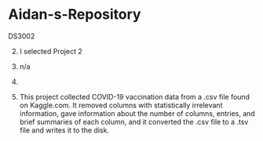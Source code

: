 # Aidan-s-Repository
DS3002

2. I selected Project 2

3. n/a

4. 

5. This project collected COVID-19 vaccination data from a .csv file found on Kaggle.com. It removed columns with statistically irrelevant information, gave information about the number of columns, entries, and brief summaries of each column, and it converted the .csv file to a .tsv file and writes it to the disk.
